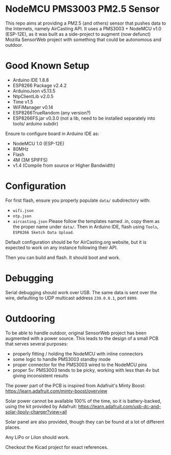NodeMCU PMS3003 PM2.5 Sensor
============================

This repo aims at providing a PM2.5 (and others) sensor that pushes data to the
Internets, namely AirCasting API. It uses a PMS3003 + NodeMCU v1.0 (ESP-12E), as
it was built as a side-project to augment (now defunct) Mozilla SensorWeb
project with something that could be autonomous and outdoor.

Good Known Setup
================
 - Arduino IDE 1.8.8
 - ESP8266 Package v2.4.2
 - ArduinoJson v5.13.5
 - NtpClientLib v2.0.5
 - Time v1.5
 - WiFiManager v0.14
 - ESP8266TrueRandom (any version?)
 - ESP8266FS.jar v0.3.0 (not a lib, need to be installed separately into tools/
   arduino subdir)

Ensure to configure board in Arduino IDE as:
 - NodeMCU 1.0 (ESP-12E)
 - 80MHz
 - Flash
 - 4M (3M SPIFFS)
 - v1.4 (Compile from source or Higher Bandwidth)

Configuration
=============
For first flash, ensure you properly populate `data/` subdirectory with:
 - `wifi.json`
 - `ntp.json`
 - `aircasting.json`
Please follow the templates named <FILE>.in, copy them as the proper name under
`data/`. Then in Arduino IDE, flash using `Tools`, `ESP8266 Sketch Data Upload`.

Default configuration should be for AirCasting.org website, but it is expected
to work on any instance following their API.

Then you can build and flash. It should boot and work.

Debugging
=========
Serial debugging should work over USB. The same data is sent over the wire,
defaulting to UDP multicast address `239.0.0.1`, port `8899`.

Outdooring
==========
To be able to handle outdoor, original SensorWeb project has been augmented with
a power source. This leads to the design of a small PCB that serves several
purposes:
 - properly fitting / holding the NodeMCU with inline connectors
 - some logic to handle PMS3003 standby mode
 - proper connector for the PMS3003 wired to the NodeMCU pins
 - proper 5v: PMS3003 tends to be picky, working with less than 4v but giving
   inconsistent results

The power part of the PCB is inspired from Adafruit's Minty Boost:
https://learn.adafruit.com/minty-boost/overview

Solar power cannot be available 100% of the time, so it is battery-backed, using
the kit provided by Adafruit:
https://learn.adafruit.com/usb-dc-and-solar-lipoly-charger?view=all

Solar panel are also provided, though they can be found at a lot of different
places.

Any LiPo or LiIon should work.

Checkout the Kicad project for exact references.
